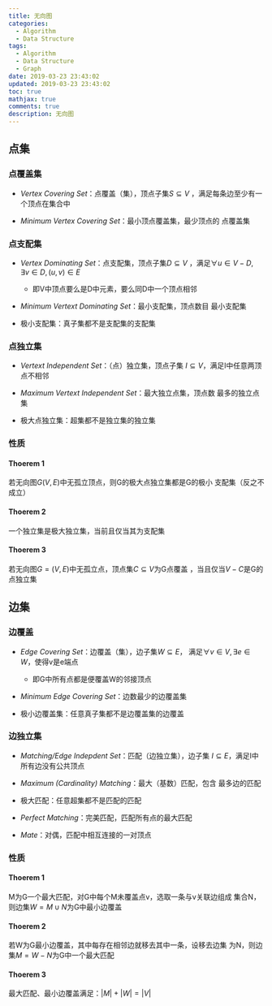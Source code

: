```yaml
---
title: 无向图
categories:
  - Algorithm
  - Data Structure
tags:
  - Algorithm
  - Data Structure
  - Graph
date: 2019-03-23 23:43:02
updated: 2019-03-23 23:43:02
toc: true
mathjax: true
comments: true
description: 无向图
---
```


##	点集

###	点覆盖集

-	*Vertex Covering Set*：点覆盖（集），顶点子集$S \subseteq V$
	，满足每条边至少有一个顶点在集合中

-	*Minimum Vertex Covering Set*：最小顶点覆盖集，最少顶点的
	点覆盖集

###	点支配集

-	*Vertex Dominating Set*：点支配集，顶点子集$D \subseteq V$
	，满足$\forall u \in V-D, \exists v \in D, (u, v) \in E$

	-	即V中顶点要么是D中元素，要么同D中一个顶点相邻

-	*Minimum Vertext Dominating Set*：最小支配集，顶点数目
	最小支配集

-	极小支配集：真子集都不是支配集的支配集

###	点独立集

-	*Vertext Independent Set*：（点）独立集，顶点子集
	$I \subseteq V$，满足I中任意两顶点不相邻

-	*Maximum Vertext Independent Set*：最大独立点集，顶点数
	最多的独立点集

-	极大点独立集：超集都不是独立集的独立集

###	性质

####	Thoerem 1

若无向图$G(V, E)$中无孤立顶点，则G的极大点独立集都是G的极小
支配集（反之不成立）

####	Thoerem 2

一个独立集是极大独立集，当前且仅当其为支配集

####	Thoerem 3

若无向图$G=(V, E)$中无孤立点，顶点集$C \subseteq V$为G点覆盖
，当且仅当$V - C$是G的点独立集

##	边集

###	边覆盖

-	*Edge Covering Set*：边覆盖（集），边子集$W \subseteq E$，
	满足$\forall v \in V, \exists e \in W$，使得v是e端点

	-	即G中所有点都是便覆盖W的邻接顶点

-	*Minimum Edge Covering Set*：边数最少的边覆盖集

-	极小边覆盖集：任意真子集都不是边覆盖集的边覆盖

###	边独立集

-	*Matching/Edge Indepdent Set*：匹配（边独立集），边子集
	$I \subseteq E$，满足I中所有边没有公共顶点

-	*Maximum (Cardinality) Matching*：最大（基数）匹配，包含
	最多边的匹配

-	极大匹配：任意超集都不是匹配的匹配

-	*Perfect Matching*：完美匹配，匹配所有点的最大匹配

-	*Mate*：对偶，匹配中相互连接的一对顶点

###	性质

####	Thoerem 1

M为G一个最大匹配，对G中每个M未覆盖点v，选取一条与v关联边组成
集合N，则边集$W = M \cup N$为G中最小边覆盖

####	Thoerem 2

若W为G最小边覆盖，其中每存在相邻边就移去其中一条，设移去边集
为N，则边集$M = W - N$为G中一个最大匹配

####	Thoerem 3

最大匹配、最小边覆盖满足：$|M| + |W|= |V|$

